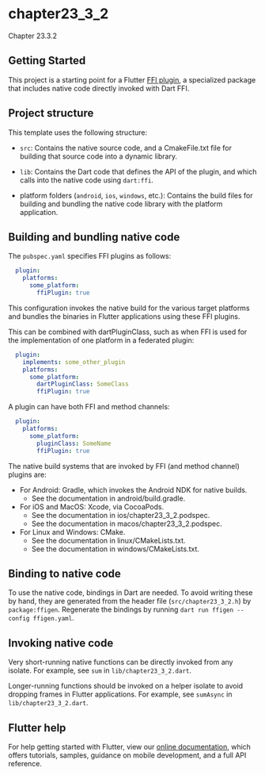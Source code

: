 # chapter23_3_2

Chapter 23.3.2

## Getting Started

This project is a starting point for a Flutter
[FFI plugin](https://flutter.dev/to/ffi-package),
a specialized package that includes native code directly invoked with Dart FFI.

## Project structure

This template uses the following structure:

* `src`: Contains the native source code, and a CmakeFile.txt file for building
  that source code into a dynamic library.

* `lib`: Contains the Dart code that defines the API of the plugin, and which
  calls into the native code using `dart:ffi`.

* platform folders (`android`, `ios`, `windows`, etc.): Contains the build files
  for building and bundling the native code library with the platform application.

## Building and bundling native code

The `pubspec.yaml` specifies FFI plugins as follows:

```yaml
  plugin:
    platforms:
      some_platform:
        ffiPlugin: true
```

This configuration invokes the native build for the various target platforms
and bundles the binaries in Flutter applications using these FFI plugins.

This can be combined with dartPluginClass, such as when FFI is used for the
implementation of one platform in a federated plugin:

```yaml
  plugin:
    implements: some_other_plugin
    platforms:
      some_platform:
        dartPluginClass: SomeClass
        ffiPlugin: true
```

A plugin can have both FFI and method channels:

```yaml
  plugin:
    platforms:
      some_platform:
        pluginClass: SomeName
        ffiPlugin: true
```

The native build systems that are invoked by FFI (and method channel) plugins are:

* For Android: Gradle, which invokes the Android NDK for native builds.
  * See the documentation in android/build.gradle.
* For iOS and MacOS: Xcode, via CocoaPods.
  * See the documentation in ios/chapter23_3_2.podspec.
  * See the documentation in macos/chapter23_3_2.podspec.
* For Linux and Windows: CMake.
  * See the documentation in linux/CMakeLists.txt.
  * See the documentation in windows/CMakeLists.txt.

## Binding to native code

To use the native code, bindings in Dart are needed.
To avoid writing these by hand, they are generated from the header file
(`src/chapter23_3_2.h`) by `package:ffigen`.
Regenerate the bindings by running `dart run ffigen --config ffigen.yaml`.

## Invoking native code

Very short-running native functions can be directly invoked from any isolate.
For example, see `sum` in `lib/chapter23_3_2.dart`.

Longer-running functions should be invoked on a helper isolate to avoid
dropping frames in Flutter applications.
For example, see `sumAsync` in `lib/chapter23_3_2.dart`.

## Flutter help

For help getting started with Flutter, view our
[online documentation](https://docs.flutter.dev), which offers tutorials,
samples, guidance on mobile development, and a full API reference.

